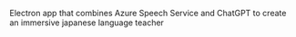 Electron app that combines Azure Speech Service and ChatGPT to create an immersive japanese language teacher